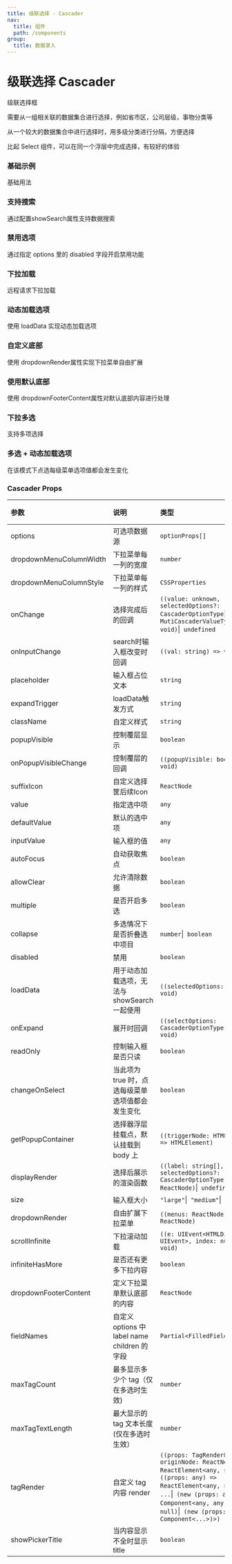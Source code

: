 ```yaml
---
title: 级联选择 - Cascader
nav:
  title: 组件
  path: /components
group:
  title: 数据录入
---
```


# 级联选择 Cascader

级联选择框

需要从一组相关联的数据集合进行选择，例如省市区，公司层级，事物分类等

从一个较大的数据集合中进行选择时，用多级分类进行分隔，方便选择

比起 Select 组件，可以在同一个浮层中完成选择，有较好的体验

### 基础示例

基础用法

<code src="./demos/basic.tsx"></code>

### 支持搜索

通过配置showSearch属性支持数据搜索

<code src="./demos/search.tsx"></code>

### 禁用选项

通过指定 options 里的 disabled 字段开启禁用功能

<code src="./demos/disabled.tsx"></code>

### 下拉加载

远程请求下拉加载

<code src="./demos/scrollInfinite.tsx"></code>

### 动态加载选项

使用 loadData 实现动态加载选项

<code src="./demos/loadData.tsx"></code>

### 自定义底部

使用 dropdownRender属性实现下拉菜单自由扩展

<code src="./demos/dropdown-render.tsx"></code>

### 使用默认底部

使用 dropdownFooterContent属性对默认底部内容进行处理

<code src="./demos/default-dropdownrender.tsx"></code>

### 下拉多选

支持多项选择

<code src="./demos/mutiple.tsx"></code>

### 多选 + 动态加载选项

在该模式下点选每级菜单选项值都会发生变化

<code src="./demos/loadDataMutiple.tsx"></code>

### Cascader Props

| 参数 | 说明 | 类型 | 默认值 |
| :--- | :--- | :--- | :----- |
| options      | 可选项数据源 | `optionProps[]`  | -      |
| dropdownMenuColumnWidth      | 下拉菜单每一列的宽度 | `number`  | -      |
| dropdownMenuColumnStyle      | 下拉菜单每一列的样式 | `CSSProperties`  | -      |
| onChange      | 选择完成后的回调 | `((value: unknown, selectedOptions?: CascaderOptionType`\|` MutiCascaderValueType) => void)`\|` undefined`  | -      |
| onInputChange      | search时输入框改变时回调 | `((val: string) => void)`  | -      |
| placeholder      | 输入框占位文本 | `string`  | -      |
| expandTrigger      | loadData触发方式 | `string`  | -      |
| className      | 自定义样式 | `string`  | -      |
| popupVisible      | 控制覆层显示 | `boolean`  | -      |
| onPopupVisibleChange      | 控制覆层的回调 | `((popupVisible: boolean) => void)`  | -      |
| suffixIcon      | 自定义选择筐后续Icon | `ReactNode`  | -      |
| value      | 指定选中项 | `any`  | -      |
| defaultValue      | 默认的选中项 | `any`  | -      |
| inputValue      | 输入框的值 | `any`  | -      |
| autoFocus      | 自动获取焦点 | `boolean`  | -      |
| allowClear      | 允许清除数据 | `boolean`  | true      |
| multiple      | 是否开启多选 | `boolean`  | -      |
| collapse      | 多选情况下是否折叠选中项目 | `number`\|` boolean`  | -      |
| disabled      | 禁用 | `boolean`  | false      |
| loadData      | 用于动态加载选项，无法与 showSearch 一起使用 | `((selectedOptions: any) => void)`  | -      |
| onExpand      | 展开时回调 | `((selectOptions: CascaderOptionType[]) => void)`  | -      |
| readOnly      | 控制输入框是否只读 | `boolean`  | -      |
| changeOnSelect      | 当此项为 true 时，点选每级菜单选项值都会发生变化 | `boolean`  | -      |
| getPopupContainer      | 选择器浮层挂载点，默认挂载到 body 上 | `((triggerNode: HTMLElement) => HTMLElement)`  | -      |
| displayRender      | 选择后展示的渲染函数 | `((label: string[], selectedOptions?: CascaderOptionType[]) => ReactNode)`\|` undefined`  | -      |
| size      | 输入框大小 | `"large"`\|` "medium"`\|` "small"`  | -      |
| dropdownRender      | 自由扩展下拉菜单 | `((menus: ReactNode) => ReactNode)`  | -      |
| scrollInfinite      | 下拉滚动加载 | `((e: UIEvent<HTMLDivElement, UIEvent>, index: number) => void)`  | -      |
| infiniteHasMore      | 是否还有更多下拉内容 | `boolean`  | true      |
| dropdownFooterContent      | 定义下拉菜单默认底部的内容 | `ReactNode`  | -      |
| fieldNames      | 自定义 options 中 label name children 的字段 | `Partial<FilledFieldNamesType>`  | -      |
| maxTagCount      | 最多显示多少个 tag（仅在多选时生效) | `number`  | -      |
| maxTagTextLength      | 最大显示的 tag 文本长度(仅在多选时生效） | `number`  | -      |
| tagRender      | 自定义 tag 内容 render | `((props: TagRenderProps, originNode: ReactNode) => ReactElement<any, string`\|` ((props: any) => ReactElement<any, string`\|` ...`\|` (new (props: any) => Component<any, any, any>)>`\|` null)`\|` (new (props: any) => Component<...>)>)`  | -      |
| showPickerTitle      | 当内容显示不全时显示title | `boolean`  | -      |


### 
